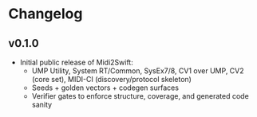 # Changelog

## v0.1.0
- Initial public release of Midi2Swift:
  - UMP Utility, System RT/Common, SysEx7/8, CV1 over UMP, CV2 (core set), MIDI-CI (discovery/protocol skeleton)
  - Seeds + golden vectors + codegen surfaces
  - Verifier gates to enforce structure, coverage, and generated code sanity
